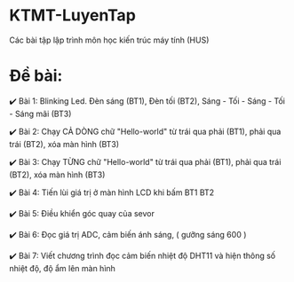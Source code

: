 # KTMT-LuyenTap
Các bài tập lập trình môn học kiến trúc máy tính (HUS)

# Đề bài:

:heavy_check_mark: Bài 1: Blinking Led. Đèn sáng (BT1), Đèn tối (BT2), Sáng - Tối - Sáng - Tối - Sáng mãi (BT3) <br>

:heavy_check_mark: Bài 2: Chạy CẢ DÒNG chữ "Hello-world" từ trái qua phải (BT1), phải qua trái (BT2), xóa màn hình (BT3) <br>

:heavy_check_mark: Bài 3: Chạy TỪNG chữ "Hello-world" từ trái qua phải (BT1), phải qua trái (BT2), xóa màn hình (BT3) <br>

:heavy_check_mark: Bài 4: Tiến lùi giá trị ở màn hình LCD khi bấm BT1 BT2 <br>

:heavy_check_mark: Bài 5: Điều khiển góc quay của sevor <br>

:heavy_check_mark: Bài 6: Đọc giá trị ADC, cảm biến ánh sáng, ( gưỡng sáng 600 ) <br>

:heavy_check_mark: Bài 7: Viết chương trình đọc cảm biến nhiệt độ DHT11 và hiện thông số nhiệt độ, độ ẩm lên màn hình
